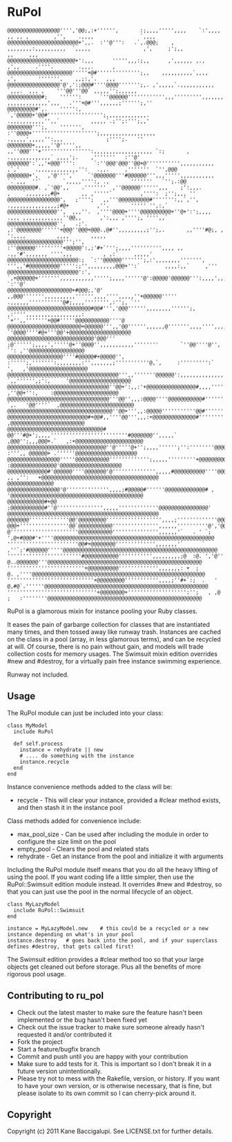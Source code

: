 RuPol
=======
    
    @@@@@@@@@@@@@@@@@'''','@@;,:+'''''',       :;,,,,''''',,,,    `:',,,,               ,, ,, ,        ,'',    .,,,,               `,,,,  
    @@@@@@@@@@@@@@@@@@@@@@@+',,.  :''@''':   .`,.@@@;    , ,,,,,,,,:,,,,,,,,,,  `,,,,,                 ,',     ;';,,            ,,     ,,,
    @@@@@@@@@@@@@@@@@@@@@@+':,,,      ''''',,,:;,,      ,',,,,,, ,.,                                   ,',,     .''''.        .,,,.      ,
    @@@@@@@@@@@@@@@@@@@@@'''''+@#'''''''''''''';,,    ,,,,,,,,,,`,,,,                                  ,',       ''''''',    ,,;:,'.   ,,,
    @@@@@@@@@@@@@@@@@'@',':;@@@#''''@@@@''''''';,. ,',,,,,`.,,,,,,,,,,,                         `,,,.  ,,, ,    '''@@'''@@` ,,,,,'';,,,,,,
    @@@@@@@@@@@#;    '''''':      `''@@@@@@'''''''''''',,,''''''''',,,,,,,                 ,,,,,,,,,,,,,',,,   .'''+@#''',,,,,,;'''''';,''
    @@@@@@@@@#',.    ''''':,      `,'@@@@@+'@@#'''''''''''''''''';,,,,,,,,,,,,,.            .,,,,,,,,,,,'',,`          ,,,,,`.;'';:''';,,'
    @@@@@@@@''';,    ''''''',     :''@@@@+''''''''''''''''''''';,,,,,,,,,,,,,,,,,,           .,,,,,',,,,,'':,,,              ;'''';.   '' 
    @@@@@@@@+,,,,,''@''''',,     ,,''@@@'''+'''''''''''''''':,,,,,,,,,,,,,,,,,,, `:;       ,   .,,,,,,,,,,,,,` ,,,,';.    ,'''''''   :''@'
    @@@@@@@':`,,'+@@@'''':      `:''@@@'@@@''@@+@''''''''''',,,,,,,,,,,            ,`,'     .,,,,,,,,,,,,,'':   .,,.     ,'''''''  `'',@@@
    @@@@@@@+',   ,'@'''',`    `'@@@@@@@'''#@@@@@@''',,,''''',,,,,,,,,,,         `.`,,,  ''`       `,,,,,'''':, .,       '''''''   `'';.:@@
    @@@@@@@@@#. ,`'@@',,    .'''''''  ,''@@@@@@'''''',,,    ;':,,,.          ,    `,,,,,,,,#@+       ,, ,'''''`         ,'''':  ;'';,,, ''
    @@@@@@@@@@@@@@@@@',   ;'''';   ,,'''@@@@@@@@@@#''''''':,,`,'',          .,,,,,,,,,,,,,,,;#@+         ,''.       ''''' '',:,`          
    @@@@@@@@@@@@@@@@'',  ,,,''.  ,''''@@@@+''''@@@@@@@@@@+''@+':';,,,,     .,,, ,,,,,,,,,,,,,''@@,,      ,':,,, ,'''';, '''',,`           
    @@@@@@@@@@@@@@@@'',   .;'. ,:'@@@@@@@@''''''+@@@''@@@+@@@.,@#'',,,,,,,,,;'';,.       ,,''''#@;, ,     ':,,,,          ,,,,`      ,,,,,
    @@@@@@@@@@@@@@@@@@''';'',   :''@@@@@@'''''''''+@@@@@':,;'#+`''';,,,,'''''''''',,,, ,,  .,,'#',,,,,,, '''',,,          , ,:`     ,,,,,'
    @@@@@@@@@@@@@@@@@@@@@@@:;  `:''@@@@@@''''''';,:',,,,,,,,''''''',  ''',,'#@@@@@@@@@@''''':;'',,,,,,,,,@@@+'':`        ,,,,:,,`     ,'''
    @@@@@@@@@@@@@@@@@@@@@@@':', `,+@@@@@@+''''''',,,,,,,,,,,''''';,,,,''''''@':@@@@@'@@@@@@''':,,,,',,,'@''#@@@@+''',,,,,,,'''':`   `:''@'
    @@@@@@@@@@@@@@@@@@@@@+#@@@;,'@'  ,,@@@''''''',,,,,,,,,,'''''',,,,'''',,,,,''+@@@@@@'''''   .,,,,,,'''''''''''@#;,,,,'''''''',:'';, `''
    @@@@@@@@@@@@@@@@@@@@@@@@@@@#@@#''','@@@'''''',,,,,,,,'''''';, ,:'''',,,,,,,,,,,,,,,,,,:         `+'',,'''''''+@@#'''''@@@@@@@@@@@''''@
    @@@@@@@@@@@@@@@@@@@@@@@@+@@@@@@''',,'@@'''''',,,,,,@''''''',,,,'''',,,,,,,,,,,,,,,,,,,        `'@@@@''''#@+'''@@'+@@@@@@@@@@@@@@@@@@@@
    @@@@@@@@@@@@@@@@@@@@@@@@@@@@'@@@'''  ;@'''''';,,,,','''''@+''@@@@'',,,,,,,,,,,''''''''       `''@@''''@'',   `': ,''@@@@@@@@@@@@@@@@@@
    @@@@@@@@@@@@@@@@@@''''#@@@@@#+@@@@@'', :''''';,''''''':,,,,,,,,:'',,,,,,,;'''''''''''@,`,     :''''''''':`  ',   ,'@@@@@@@@@@@@@@@@@@@
    @@@@@@@@@@@@@@@@@@@@@@@@@@@@@@@@@@@@''',,'''''''@@@@@@':,,,,,,,,,,,,,,''''''''''''''@@',`.,`  `,,'''''',;':,     '@@@@@@@@@@@@@@@@@@@@
    @@@@@@@@@@@@@@@@@@@@@@@@@@@@@@@@@''@@+':,,:'+@@@@@@@@@@@@@@@@#,,,,'''''''''''''''''@@@@+:.`,,     ,''@@+'':,    :@@@@@@@@@@@@@@@@@@@@@
    @@@@@@@@@@@@@@@@@@@@@@@@@@@@@@@@@'''@@'',,,:@@@@''''@@@@@@@@@@@#''''''''''''''''''@@@@@@+',  `,.   '@@''''`  ,@@@@@@@@@@@@@@@@@@@@@@@@
    @@@@@@@@@@@@@@@@@@@@@@@@@@@@@@@@@@''@@+''',,:@@@@@'''''''''''@@#''''''''''''''''@@@@@@@@@@@@';,,.,,'@@'''''##@@@@@@@@@@@@@@@@@@@@@@@@@
    @@@@@@@@@@@@@@@@@@@@@@@@@@#+@@#,,''''@@''',,,:+@@@@@@@@@@@@@@#'''''''''''''''@@@@@@@''@@@@@@@@#;,,,'''''':   ,@@@@@@@@@@@@@@@@@@@@@@@@
    @@@@@@@@@@@@@@@@@@@@@@@@@@@@@@@# @@'''#@+';,,,,'''''''''''''''''''''''''#@@@@@@@'',,,,,`  ,@@@'';,,,@@@+.`   ,:+@@@@@@@@@@@@@@@@@@@@@@
    @@@@@@@@@@@@@@@@@@@@@@@@@@@@@@@@''@'''''@+'';,,,,'''''';'':''''''''@@@@@@@@@@@@''''',,      :''',, @@@@@@+ .''''''@@@@@@@@@@@@@@@@@@@@
    @@@@@@@@@@@@@@@@@'''''@@@@@@@@@@@''''''''''''';,,,,,'''''''''+@@@@@@@@@@@@@@@@@@'''''',,,,,,,';  :@@@@@@@@@@@@@@@'@@@@@@@@@@@@@@@@@@@@
    @@@@@@@@@@@@@#'@@@@@@''''@@@@@@@'@'''''''''''''',,,,,#@@@@@@@@@@''''@@@@@@@@@@;,',,, ,, ,'':   +@@@@@@@@@@@@@@@@@@@@@@@@@@@@@@@@@@@@@@
    @@@@@@@@@@@@@@@ @@@@@@@@@@@@@@@@@'@'''''''''''''',,,,;#@@@@@#''''''@@@@@@@@@@@@@# ,       '@@@@@@@@@@@@@@@@@@@@@@@@@@@@@@@@@@@@@@@@@@@
    @@@@@@@@@@@@#+@@  ;@@@@@@@@@@@#''@''''''''''''''',,,,,'''''''''''''@@@@@@@@@@@@@@@@' @@@@@@@@@@@@@@@@@@@@@@@@@@@@@@@@@@@@@@@@@@@@@@@@@
    @@@@@@@'''''''''''''@@'@@@@@@@@@'''''''''''''''''',,,,;'''''''''''''@@@@+'@@@@@@@@@@@@@@@@@@@@@@@@@@@@@@@@@@@@@@@@@@@@@@@@@@@@@@@@@@@@
    @@@+''''''''''''''''@@`@@@@@@@@@@@''''''''''''''',,,,,,''''''''''@','@@'@@@''''@@@@@@@@@@@@@@@@@@@@@@@@@@@@@@@@@@@@@@@@@@@@@@@@@@@@@@@
    @''''''''''''''''''''''@@@@@@@@@@@''''''''''''''',,,,,,'`   . ' `; ',@+#@@@#'+''''@@@@@@@@@@@@@@@@@@@@@@@@@@@@@@@@@@@@@@@@@@@@@@@@@@@@
    '''''''''''''''''''''''@@#+@@@@@@@@''''''''''''',,,,,,,'`      `  ,''`;'#@@@@@@'''''@@@@@@@@@@@@@@@@@@@@@@@@@@@@@@@@@@@@@@@@@@@@@@@@@@
    ''''''''''''''''''''''''#@@@@@@@@@@@''''''''''',,,,,,,,,;@  :@. ','@'' @..@@@@@@@'''@@@@@@@@@@@@@@@@@@@@@@@@@@@@@@@@@@@@@@@@@@@@@@@@@@
    '''''''''''''''''''''''''+@@@@@@@@@@''''''''''''',,,,,,,: +  ;        @. ,''''@@@@@@@@@@@@@@@@@@@@@@@@@@@@@@@@@@@@@@@@@@@@@@@@@@@@@@@@
    ''''''''''''''''''''''''''''+@@@@@@@@@''''''''''',,,,;''#+`:;  .   ' @,#@`.''''''@@@@@@@@@@@@@@@@@@@@@@@@@@@@@@@@@@@@@@@@@@@@@@@@@@@@@
    '''''''''''''''''''''''''''''+@@@@@@@@+''''''''''''''''''':'';   , ,@  ;   :''''''''@@@@@@@@@@@@@@@@@@@@@@@@@@@@@@@@@@@@@@@@@@@@@@@@@@
    
RuPol is a glamorous mixin for instance pooling your Ruby classes. 

It eases the pain of garbarge collection for classes that are instantiated many times, and then tossed away like runway trash. Instances are cached on the class in a pool (array, in less glamorous terms), and can be recycled at will. Of course, there is no pain without gain, and models will trade collection costs for memory usages. The Swimsuit mixin edition overrides #new and #destroy, for a virtually pain free instance swimming experience.
  
Runway not included.

Usage
--------

The RuPol module can just be included into your class:

    class MyModel 
      include RuPol
    
      def self.process
        instance = rehydrate || new
        # .... do something with the instance
        instance.recycle
      end
    end

Instance convenience methods added to the class will be:

* recycle - This will clear your instance, provided a #clear method exists, and then stash it in the instance pool

Class methods added for convenience include:

* max&#95;pool_size - Can be used after including the module in order to configure the size limit on the pool
* empty_pool - Clears the pool and related stats
* rehydrate - Get an instance from the pool and initialize it with arguments

Including the RuPol module itself means that you do all the heavy lifting of using the pool. If you want coding life a little simpler, then use the RuPol::Swimsuit edition module instead. It overrides #new and #destroy, so that you can just use the pool in the normal lifecycle of an object.

    class MyLazyModel
      include RuPol::Swimsuit
    end
    
    instance = MyLazyModel.new    # this could be a recycled or a new instance depending on what's in your pool
    instance.destroy   # goes back into the pool, and if your superclass defines #destroy, that gets called first!

The Swimsuit edition provides a #clear method too so that your large objects get cleaned out before storage. Plus all the benefits of more rigorous pool usage.

Contributing to ru_pol
--------
 
* Check out the latest master to make sure the feature hasn't been implemented or the bug hasn't been fixed yet
* Check out the issue tracker to make sure someone already hasn't requested it and/or contributed it
* Fork the project
* Start a feature/bugfix branch
* Commit and push until you are happy with your contribution
* Make sure to add tests for it. This is important so I don't break it in a future version unintentionally.
* Please try not to mess with the Rakefile, version, or history. If you want to have your own version, or is otherwise necessary, that is fine, but please isolate to its own commit so I can cherry-pick around it.

Copyright
--------

Copyright (c) 2011 Kane Baccigalupi. See LICENSE.txt for
further details.

